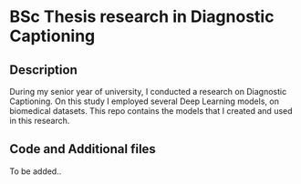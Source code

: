 # BSc Thesis research in Diagnostic Captioning

## Description
During my senior year of university, I conducted a research on Diagnostic Captioning. On this study I employed several Deep Learning models, on biomedical datasets. This repo contains the models that I created and used in this research.

## Code and Additional files
To be added..
